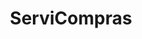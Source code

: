 ---
title: "ServiCompras"
url: /ciudad-autonoma-de-buenos-aires/servicompras-avenida-manuel-ricardo-trelles/
shop: Lebensmittel
---